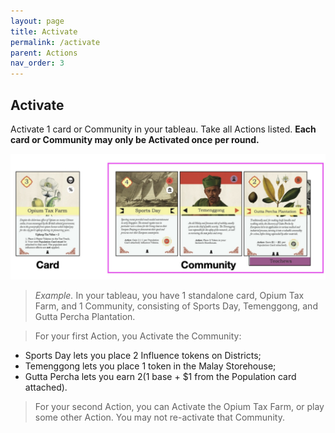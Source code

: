 ```yaml
---
layout: page
title: Activate
permalink: /activate
parent: Actions
nav_order: 3
---
```

## Activate

Activate 1 card or Community in your tableau. Take all Actions listed. **Each card or Community may only be Activated once per round.**

![Activate cards](/img/activate.jpg)

> *Example.* In your tableau, you have 1 standalone card, Opium Tax Farm, and 1 Community, consisting of Sports Day, Temenggong, and Gutta Percha Plantation.

> For your first Action, you Activate the Community:
- Sports Day lets you place 2 Influence tokens on Districts;
- Temenggong lets you place 1 token in the Malay Storehouse;
- Gutta Percha lets you earn $2 ($1 base + $1 from the Population card attached).

> For your second Action, you can Activate the Opium Tax Farm, or play some other Action. You may not re-activate that Community.